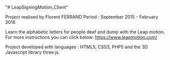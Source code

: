"# LeapSigningMotion_Client" 

Project realised by Florent FERRAND
Period : September 2015 - February 2016

Learn the alphabetic letters for people deaf and dump with the Leap motion. For more instructions you can click below:              https://www.leapmotion.com/

Project developed with languages : HTML5, CSS3, PHP5 and the 3D Javascript library three.js.
